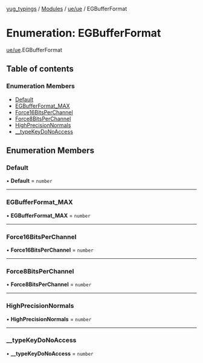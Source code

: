[yug_typings](../README.md) / [Modules](../modules.md) / [ue/ue](../modules/ue_ue.md) / EGBufferFormat

# Enumeration: EGBufferFormat

[ue/ue](../modules/ue_ue.md).EGBufferFormat

## Table of contents

### Enumeration Members

- [Default](ue_ue.EGBufferFormat.md#default)
- [EGBufferFormat\_MAX](ue_ue.EGBufferFormat.md#egbufferformat_max)
- [Force16BitsPerChannel](ue_ue.EGBufferFormat.md#force16bitsperchannel)
- [Force8BitsPerChannel](ue_ue.EGBufferFormat.md#force8bitsperchannel)
- [HighPrecisionNormals](ue_ue.EGBufferFormat.md#highprecisionnormals)
- [\_\_typeKeyDoNoAccess](ue_ue.EGBufferFormat.md#__typekeydonoaccess)

## Enumeration Members

### Default

• **Default** = `number`

___

### EGBufferFormat\_MAX

• **EGBufferFormat\_MAX** = `number`

___

### Force16BitsPerChannel

• **Force16BitsPerChannel** = `number`

___

### Force8BitsPerChannel

• **Force8BitsPerChannel** = `number`

___

### HighPrecisionNormals

• **HighPrecisionNormals** = `number`

___

### \_\_typeKeyDoNoAccess

• **\_\_typeKeyDoNoAccess** = `number`
